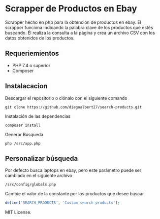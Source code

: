 # Scrapper de Productos en Ebay

Scrapper hecho en php para la obtención de productos en ebay. 
El scrapper funciona indicando la palabra clave de los productos que estés buscando. 
Él realiza la consulta a la página y crea un archivo CSV con los datos obtenidos de los productos.

## Requeriemientos

- PHP 7.4 o superior
- Composer

## Instalacacion
Descargar el repositorio o clónalo con el siguiente comando

```shell
git clone https://github.com/diegoalbert27/search-products.git
```

Instalación de las dependencias

```shell
composer install
```

Generar Búsqueda
```shell
php /src/app.php
```

## Personalizar búsqueda

Por defecto busca laptops en ebay, pero este parámetro puede ser cambiado en el siguiente archivo

```path
/src/config/globals.php
```

Cambie el valor de la constante por los productos que desee buscar

```php
define('SEARCH_PRODUCTS', 'Custom search products');
```

MIT License.
